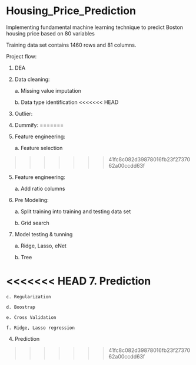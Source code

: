 # Housing_Price_Prediction
Implementing fundamental machine learning technique to predict Boston housing price based on 80 variables

Training data set contains 1460 rows and 81 columns.

Project flow:

1. DEA

2. Data cleaning:

    a. Missing value imputation
  
    b. Data type identification
<<<<<<< HEAD
    
3. Outlier:

4. Dummify:
=======
  
2. Feature engineering:
  
    a. Feature selection
>>>>>>> 41fc8c082d39878016fb23f2737062a00ccdd63f
  
5. Feature engineering:

    a. Add ratio columns
    
6. Pre Modeling:

    a. Split training into training and testing data set
    
    b. Grid search
  
6. Model testing & tunning

    a. Ridge, Lasso, eNet
  
    b. Tree
  
<<<<<<< HEAD
7. Prediction
=======
    c. Regularization
    
    d. Boostrap
    
    e. Cross Validation
    
    f. Ridge, Lasso regression

4. Prediction
>>>>>>> 41fc8c082d39878016fb23f2737062a00ccdd63f

